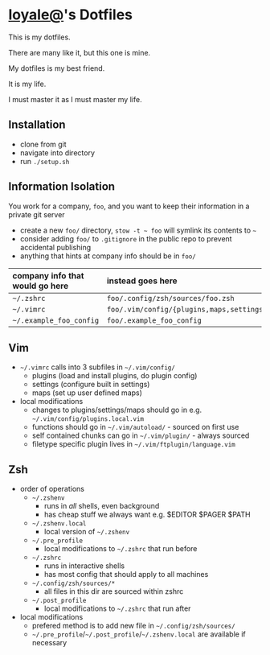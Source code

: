 # [loyale@](https://goto.google.com/who/loyale)'s Dotfiles

This is my dotfiles.

There are many like it, but this one is mine.

My dotfiles is my best friend.

It is my life.

I must master it as I must master my life.


## Installation

- clone from git
- navigate into directory
- run `./setup.sh`


## Information Isolation

You work for a company, `foo`, and you want to keep their information in a private git server
- create a new `foo/` directory, `stow -t ~ foo` will symlink its contents to `~`
- consider adding `foo/` to `.gitignore` in the public repo to prevent accidental publishing
- anything that hints at company info should be in `foo/`

| company info that would go here   | instead goes here                                   |
|:----------------------------------|:----------------------------------------------------|
| `~/.zshrc`                        | `foo/.config/zsh/sources/foo.zsh`                   |
| `~/.vimrc`                        | `foo/.vim/config/{plugins,maps,settings}.local.vim` |
| `~/.example_foo_config`           | `foo/.example_foo_config`                           |


## Vim
  - `~/.vimrc` calls into 3 subfiles in `~/.vim/config/`
    - plugins (load and install plugins, do plugin config)
    - settings (configure built in settings)
    - maps (set up user defined maps)
  - local modifications
    - changes to plugins/settings/maps should go in e.g. `~/.vim/config/plugins.local.vim`
    - functions should go in `~/.vim/autoload/` - sourced on first use
    - self contained chunks can go in `~/.vim/plugin/` - always sourced
    - filetype specific plugin lives in `~/.vim/ftplugin/language.vim`


## Zsh
  - order of operations
    - `~/.zshenv`
      - runs in _all_ shells, even background
      - has cheap stuff we always want e.g. $EDITOR $PAGER $PATH
    - `~/.zshenv.local`
      - local version of `~/.zshenv`
    - `~/.pre_profile`
      - local modifications to `~/.zshrc` that run before
    - `~/.zshrc`
      - runs in interactive shells
      - has most config that should apply to all machines
    - `~/.config/zsh/sources/*`
      - all files in this dir are sourced within zshrc
    - `~/.post_profile`
      - local modifications to `~/.zshrc` that run after
  - local modifications
    - prefered method is to add new file in `~/.config/zsh/sources/`
    - `~/.pre_profile`/`~/.post_profile`/`~/.zshenv.local` are available if
      necessary

